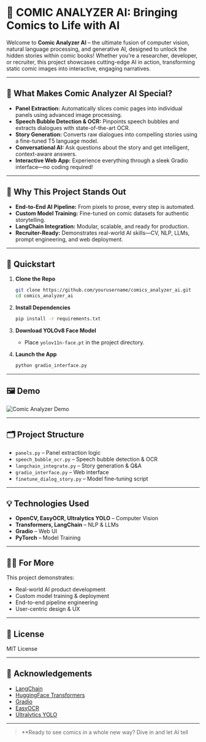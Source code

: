 
# 🚀 COMIC ANALYZER AI: Bringing Comics to Life with AI

Welcome to **Comic Analyzer AI** – the ultimate fusion of computer vision, natural language processing, and generative AI, designed to unlock the hidden stories within comic books! Whether you’re a researcher, developer, or recruiter, this project showcases cutting-edge AI in action, transforming static comic images into interactive, engaging narratives.

---

## 🌟 What Makes Comic Analyzer AI Special?

- **Panel Extraction:** Automatically slices comic pages into individual panels using advanced image processing.
- **Speech Bubble Detection & OCR:** Pinpoints speech bubbles and extracts dialogues with state-of-the-art OCR.
- **Story Generation:** Converts raw dialogues into compelling stories using a fine-tuned T5 language model.
- **Conversational AI:** Ask questions about the story and get intelligent, context-aware answers.
- **Interactive Web App:** Experience everything through a sleek Gradio interface—no coding required!

---

## 🧠 Why This Project Stands Out

- **End-to-End AI Pipeline:** From pixels to prose, every step is automated.
- **Custom Model Training:** Fine-tuned on comic datasets for authentic storytelling.
- **LangChain Integration:** Modular, scalable, and ready for production.
- **Recruiter-Ready:** Demonstrates real-world AI skills—CV, NLP, LLMs, prompt engineering, and web deployment.

---

## 🚀 Quickstart

1. **Clone the Repo**
    ```sh
    git clone https://github.com/yourusername/comics_analyzer_ai.git
    cd comics_analyzer_ai
    ```

2. **Install Dependencies**
    ```sh
    pip install -r requirements.txt
    ```

3. **Download YOLOv8 Face Model**
    - Place `yolov11n-face.pt` in the project directory.

4. **Launch the App**
    ```sh
    python gradio_interface.py
    ```

---

## 🖼️ Demo

![Comic Analyzer Demo](https://your-demo-link.com/demo.gif)

---

## 🗂️ Project Structure

- `panels.py` – Panel extraction logic
- `speech_bubble_ocr.py` – Speech bubble detection & OCR
- `langchain_integrate.py` – Story generation & Q&A
- `gradio_interface.py` – Web interface
- `finetune_dialog_story.py` – Model fine-tuning script

---

## 💡 Technologies Used

- **OpenCV, EasyOCR, Ultralytics YOLO** – Computer Vision
- **Transformers, LangChain** – NLP & LLMs
- **Gradio** – Web UI
- **PyTorch** – Model Training

---

## 👩‍💻 For More

This project demonstrates:
- Real-world AI product development
- Custom model training & deployment
- End-to-end pipeline engineering
- User-centric design & UX

---

## 📜 License

MIT License

---

## 🙏 Acknowledgements

- [LangChain](https://github.com/langchain-ai/langchain)
- [HuggingFace Transformers](https://github.com/huggingface/transformers)
- [Gradio](https://github.com/gradio-app/gradio)
- [EasyOCR](https://github.com/JaidedAI/EasyOCR)
- [Ultralytics YOLO](https://github.com/ultralytics/ultralytics)

---

> **Ready to see comics in a whole new way? Dive in and let AI tell